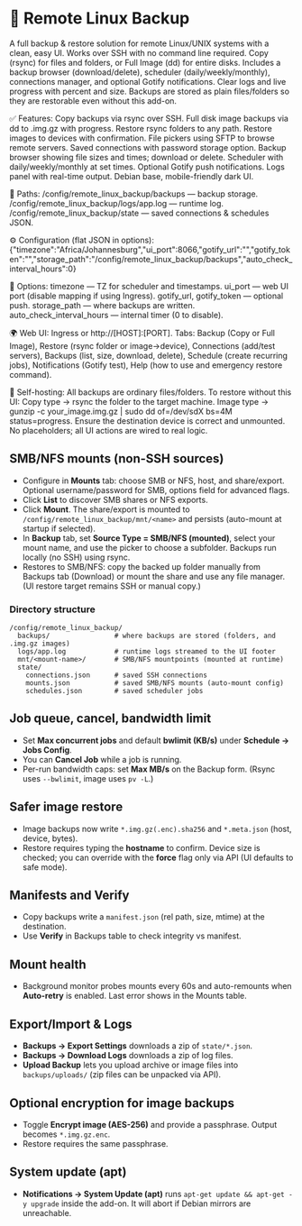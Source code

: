 # 🧩 Remote Linux Backup
A full backup & restore solution for remote Linux/UNIX systems with a clean, easy UI. Works over SSH with no command line required. Copy (rsync) for files and folders, or Full Image (dd) for entire disks. Includes a backup browser (download/delete), scheduler (daily/weekly/monthly), connections manager, and optional Gotify notifications. Clear logs and live progress with percent and size. Backups are stored as plain files/folders so they are restorable even without this add-on.

✅ Features: Copy backups via rsync over SSH. Full disk image backups via dd to .img.gz with progress. Restore rsync folders to any path. Restore images to devices with confirmation. File pickers using SFTP to browse remote servers. Saved connections with password storage option. Backup browser showing file sizes and times; download or delete. Scheduler with daily/weekly/monthly at set times. Optional Gotify push notifications. Logs panel with real-time output. Debian base, mobile-friendly dark UI.

📁 Paths: /config/remote_linux_backup/backups — backup storage. /config/remote_linux_backup/logs/app.log — runtime log. /config/remote_linux_backup/state — saved connections & schedules JSON.

⚙️ Configuration (flat JSON in options): {"timezone":"Africa/Johannesburg","ui_port":8066,"gotify_url":"","gotify_token":"","storage_path":"/config/remote_linux_backup/backups","auto_check_interval_hours":0}

🧪 Options: timezone — TZ for scheduler and timestamps. ui_port — web UI port (disable mapping if using Ingress). gotify_url, gotify_token — optional push. storage_path — where backups are written. auto_check_interval_hours — internal timer (0 to disable).

🌍 Web UI: Ingress or http://[HOST]:[PORT]. Tabs: Backup (Copy or Full Image), Restore (rsync folder or image->device), Connections (add/test servers), Backups (list, size, download, delete), Schedule (create recurring jobs), Notifications (Gotify test), Help (how to use and emergency restore command).

🧠 Self-hosting: All backups are ordinary files/folders. To restore without this UI: Copy type -> rsync the folder to the target machine. Image type -> gunzip -c your_image.img.gz | sudo dd of=/dev/sdX bs=4M status=progress. Ensure the destination device is correct and unmounted. No placeholders; all UI actions are wired to real logic.


## SMB/NFS mounts (non-SSH sources)

- Configure in **Mounts** tab: choose SMB or NFS, host, and share/export. Optional username/password for SMB, options field for advanced flags.
- Click **List** to discover SMB shares or NFS exports.
- Click **Mount**. The share/export is mounted to `/config/remote_linux_backup/mnt/<name>` and persists (auto-mount at startup if selected).
- In **Backup** tab, set **Source Type = SMB/NFS (mounted)**, select your mount name, and use the picker to choose a subfolder. Backups run locally (no SSH) using rsync.
- Restores to SMB/NFS: copy the backed up folder manually from Backups tab (Download) or mount the share and use any file manager. (UI restore target remains SSH or manual copy.)

### Directory structure

```
/config/remote_linux_backup/
  backups/                # where backups are stored (folders, and .img.gz images)
  logs/app.log            # runtime logs streamed to the UI footer
  mnt/<mount-name>/       # SMB/NFS mountpoints (mounted at runtime)
  state/
    connections.json      # saved SSH connections
    mounts.json           # saved SMB/NFS mounts (auto-mount config)
    schedules.json        # saved scheduler jobs
```


## Job queue, cancel, bandwidth limit
- Set **Max concurrent jobs** and default **bwlimit (KB/s)** under **Schedule → Jobs Config**.
- You can **Cancel Job** while a job is running.
- Per-run bandwidth caps: set **Max MB/s** on the Backup form. (Rsync uses `--bwlimit`, image uses `pv -L`.)

## Safer image restore
- Image backups now write `*.img.gz(.enc).sha256` and `*.meta.json` (host, device, bytes).
- Restore requires typing the **hostname** to confirm. Device size is checked; you can override with the **force** flag only via API (UI defaults to safe mode).

## Manifests and Verify
- Copy backups write a `manifest.json` (rel path, size, mtime) at the destination.
- Use **Verify** in Backups table to check integrity vs manifest.

## Mount health
- Background monitor probes mounts every 60s and auto-remounts when **Auto-retry** is enabled. Last error shows in the Mounts table.

## Export/Import & Logs
- **Backups → Export Settings** downloads a zip of `state/*.json`.
- **Backups → Download Logs** downloads a zip of log files.
- **Upload Backup** lets you upload archive or image files into `backups/uploads/` (zip files can be unpacked via API).

## Optional encryption for image backups
- Toggle **Encrypt image (AES-256)** and provide a passphrase. Output becomes `*.img.gz.enc`.
- Restore requires the same passphrase.

## System update (apt)
- **Notifications → System Update (apt)** runs `apt-get update && apt-get -y upgrade` inside the add-on. It will abort if Debian mirrors are unreachable.
